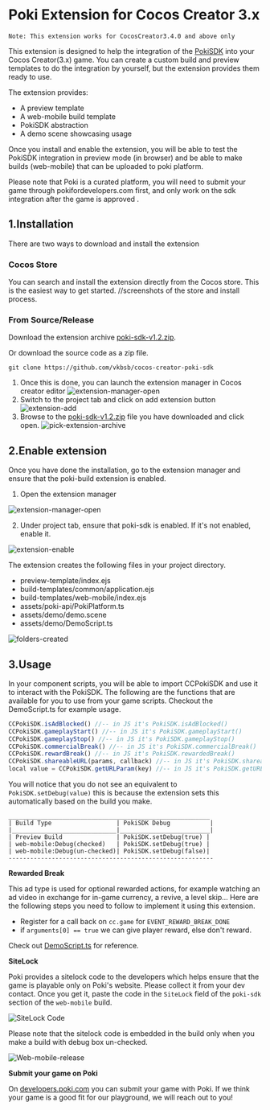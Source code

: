 # Poki Extension for Cocos Creator 3.x
`Note: This extension works for CocosCreator3.4.0 and above only`

This extension is designed to help the integration of the [PokiSDK](https://sdk.poki.com/html5/) into your Cocos Creator(3.x) game. You can create a custom build and preview templates to do the integration by yourself, but the extension provides them ready to use. 

The extension provides:
- A preview template
- A web-mobile build template
- PokiSDK abstraction 
- A demo scene showcasing usage

Once you install and enable the extension, you will be able to test the PokiSDK integration in preview mode (in browser) and be able to make builds (web-mobile) that can be uploaded to poki platform. 

Please note that Poki is a curated platform, you will need to submit your game through pokifordevelopers.com first, and only work on the sdk integration after the game is approved .

## 1.Installation
There are two ways to download and install the extension

### Cocos Store
You can search and install the extension directly from the Cocos store.
This is the easiest way to get started.
//screenshots of the store and install process. 

### From Source/Release
Download the extension archive [poki-sdk-v1.2.zip](https://github.com/vkbsb/cocos-creator-poki-sdk/releases/download/v1.2/poki-sdk-v1.2.zip). 

Or download the source code as a zip file.  
``` 
git clone https://github.com/vkbsb/cocos-creator-poki-sdk
```

1. Once this is done, you can launch the extension manager in Cocos creator editor
![extension-manager-open](./docs/images/extension-manager-launch.png)
2. Switch to the project tab and click on add extension button
![extension-add](./docs/images/import_extension_project.png)
3. Browse to the [poki-sdk-v1.2.zip](https://github.com/vkbsb/cocos-creator-poki-sdk/releases/download/v1.2/poki-sdk-v1.2.zip) file you have downloaded and click open. 
![pick-extension-archive](./docs/images/pick_extension_zip.png)


## 2.Enable extension
Once you have done the installation, go to the extension manager and ensure that the 
poki-build extension is enabled. 

1. Open the extension manager

![extension-manager-open](./docs/images/extension-manager-launch.png)

2. Under project tab, ensure that poki-sdk is enabled. If it's not enabled, enable it. 

![extension-enable](./docs/images/poki_build_extension_enable.png)

The extension creates the following files in your project directory.
- preview-template/index.ejs
- build-templates/common/application.ejs
- build-templates/web-mobile/index.ejs
- assets/poki-api/PokiPlatform.ts
- assets/demo/demo.scene
- assets/demo/DemoScript.ts

![folders-created](./docs/images/poki_files_added.png)

## 3.Usage 
In your component scripts, you will be able to import CCPokiSDK and use it to interact with the PokiSDK. The following are the functions that are available for you to use from your game scripts. Checkout the DemoScript.ts for example usage.

```typescript
CCPokiSDK.isAdBlocked() //-- in JS it's PokiSDK.isAdBlocked()
CCPokiSDK.gameplayStart() //-- in JS it's PokiSDK.gameplayStart()
CCPokiSDK.gameplayStop() //-- in JS it's PokiSDK.gameplayStop()
CCPokiSDK.commercialBreak() //-- in JS it's PokiSDK.commercialBreak()
CCPokiSDK.rewardBreak() //-- in JS it's PokiSDK.rewardedBreak()
CCPokiSDK.shareableURL(params, callback) //-- in JS it's PokiSDK.shareableURL({}).then(url => {})
local value = CCPokiSDK.getURLParam(key) //-- in JS it's PokiSDK.getURLParam('id')
```

You will notice that you do not see an equivalent to ``PokiSDK.setDebug(value)`` this is because the extension sets this automatically based on the build you make. 
```
________________________________________________________
| Build Type                  | PokiSDK Debug           |
|_____________________________|_________________________|
| Preview Build               | PokiSDK.setDebug(true) |
| web-mobile:Debug(checked)   | PokiSDK.setDebug(true) |
| web-mobile:Debug(un-checked)| PokiSDK.setDebug(false)|
---------------------------------------------------------
```

**Rewarded Break**

This ad type is used for optional rewarded actions, for example watching an ad video in exchange for in-game currency, a revive, a level skip... Here are the following steps you need to follow to implement it using this extension. 
- Register for a call back on `cc.game` for `EVENT_REWARD_BREAK_DONE`
- if `arguments[0] == true` we can give player reward, else don't reward.  

Check out [DemoScript.ts](./templates/demo/DemoScript.ts) for reference. 


**SiteLock**

Poki provides a sitelock code to the developers which helps ensure that the game is playable only on Poki's website. Please collect it from your dev contact. Once you get it, paste the code in the ``SiteLock`` field of the ``poki-sdk`` section of the ``web-mobile`` build. 

![SiteLock Code](./docs/images/poki_site_lock.png)

Please note that the sitelock code is embedded in the build only when you make a build with debug box un-checked. 

![Web-mobile-release](./docs/images/web-mobile-build-release.png)

**Submit your game on Poki**

On [developers.poki.com](https://developers.poki.com/) you can submit your game with Poki. If we think your game is a good fit for our playground, we will reach out to you!
